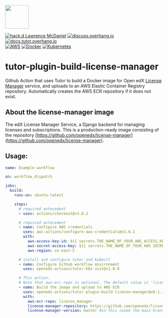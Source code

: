 <img src="https://avatars.githubusercontent.com/u/40179672" width="75">

[![hack.d Lawrence McDaniel](https://img.shields.io/badge/hack.d-Lawrence%20McDaniel-orange.svg)](https://lawrencemcdaniel.com)
[![discuss.overhang.io](https://img.shields.io/static/v1?logo=discourse&label=Forums&style=flat-square&color=ff0080&message=discuss.overhang.io)](https://discuss.overhang.io)
[![docs.tutor.overhang.io](https://img.shields.io/static/v1?logo=readthedocs&label=Documentation&style=flat-square&color=blue&message=docs.tutor.overhang.io)](https://docs.tutor.overhang.io)<br/>
[![AWS](https://img.shields.io/badge/AWS-%23FF9900.svg?style=for-the-badge&logo=amazon-aws&logoColor=white)](https://aws.amazon.com/)
[![Docker](https://img.shields.io/badge/docker-%230db7ed.svg?style=for-the-badge&logo=docker&logoColor=white)](https://www.docker.com/)
[![Kubernetes](https://img.shields.io/badge/kubernetes-%23326ce5.svg?style=for-the-badge&logo=kubernetes&logoColor=white)](https://kubernetes.io/)

# tutor-plugin-build-license-manager

Github Action that uses Tutor to build a Docker image for Open edX [License Manager](https://github.com/openedx/license-manager) service, and uploads to an AWS Elastic Container Registry repository. Automatically creates the AWS ECR repository if it does not exist.

## About the license-manager image

The edX License Manager Service, a Django backend for managing licenses and subscriptions. This is a production-ready image consisting of the repository [https://github.com/openedx/license-manager](https://github.com/openedx/license-manager).

## Usage:


```yaml
name: Example workflow

on: workflow_dispatch

jobs:
  build:
    runs-on: ubuntu-latest

    steps:
      # required antecedent
      - uses: actions/checkout@v3.0.2

      # required antecedent
      - name: Configure AWS credentials
        uses: aws-actions/configure-aws-credentials@v1.6.1
        with:
          aws-access-key-id: ${{ secrets.THE_NAME_OF_YOUR_AWS_ACCESS_KEY_ID }}
          aws-secret-access-key: ${{ secrets.THE_NAME_OF_YOUR_AWS_SECRET_ACCESS_KEY }}
          aws-region: us-east-2

      # install and configure tutor and kubectl
      - name: Configure Github workflow environment
        uses: openedx-actions/tutor-k8s-init@v1.0.0

      # This action.
      # Note that aws-ecr-repo is optional. The default value is 'license-manager'
      - name: Build the image and upload to AWS ECR
        uses: openedx-actions/tutor-plugin-build-license-manager@v0.1.1
        with:
          aws-ecr-repo: license_manager
          license-manager-repository: https://github.com/openedx/license-manager.git
          license-manager-version: master #in this casem the main branch is specified. You may also specify a tag
```
